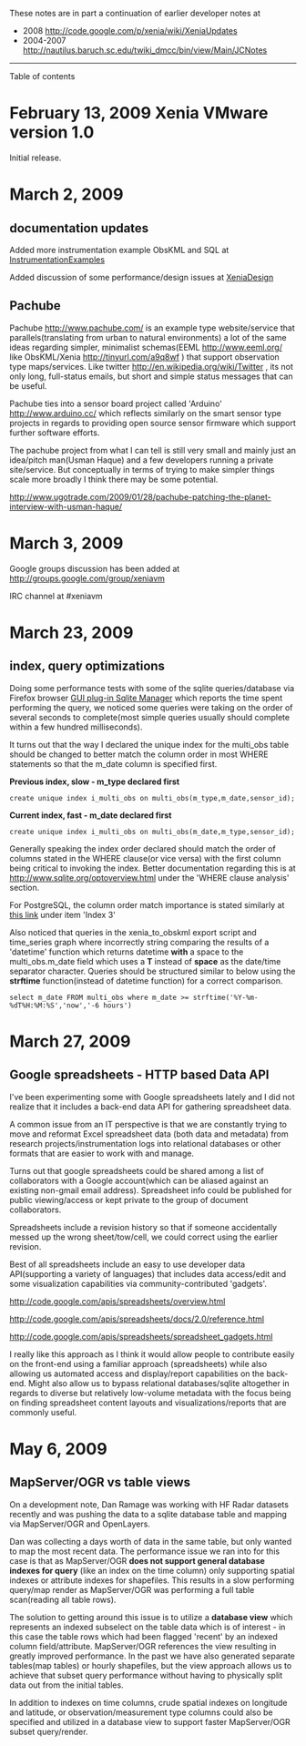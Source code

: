 These notes are in part a continuation of earlier developer notes at
  * 2008 http://code.google.com/p/xenia/wiki/XeniaUpdates
  * 2004-2007 http://nautilus.baruch.sc.edu/twiki_dmcc/bin/view/Main/JCNotes

---

Table of contents


# February 13, 2009 Xenia VMware version 1.0 #

Initial release.

# March 2, 2009 #

## documentation updates ##

Added more instrumentation example ObsKML and SQL at [InstrumentationExamples](InstrumentationExamples.md)

Added discussion of some performance/design issues at [XeniaDesign](XeniaDesign.md)

## Pachube ##
Pachube http://www.pachube.com/ is an example type website/service that parallels(translating from urban to natural environments) a lot of the same ideas regarding simpler, minimalist schemas(EEML http://www.eeml.org/ like ObsKML/Xenia http://tinyurl.com/a9q8wf ) that support observation type maps/services.  Like twitter http://en.wikipedia.org/wiki/Twitter , its not only long, full-status emails, but short and simple status messages that can be useful.

Pachube ties into a sensor board project called 'Arduino' http://www.arduino.cc/ which reflects similarly on the smart sensor type projects in regards to providing open source sensor firmware which support further software efforts.

The pachube project from what I can tell is still very small and mainly just an idea/pitch man(Usman Haque) and a few developers running a private site/service.  But conceptually in terms of trying to make simpler things scale more broadly I think there may be some potential.

http://www.ugotrade.com/2009/01/28/pachube-patching-the-planet-interview-with-usman-haque/

# March 3, 2009 #

Google groups discussion has been added at http://groups.google.com/group/xeniavm

IRC channel at #xeniavm

# March 23, 2009 #

## index, query optimizations ##

Doing some performance tests with some of the sqlite queries/database via Firefox browser [GUI plug-in Sqlite Manager](https://addons.mozilla.org/en-US/firefox/addon/5817) which reports the time spent performing the query, we noticed some queries were taking on the order of several seconds to complete(most simple queries usually should complete within a few hundred milliseconds).

It turns out that the way I declared the unique index for the multi\_obs table should be changed to better match the column order in most WHERE statements so that the m\_date column is specified first.

**Previous index, slow - m\_type declared first**
```
create unique index i_multi_obs on multi_obs(m_type,m_date,sensor_id);
```

**Current index, fast - m\_date declared first**
```
create unique index i_multi_obs on multi_obs(m_date,m_type,sensor_id);
```

Generally speaking the index order declared should match the order of columns stated in the WHERE clause(or vice versa) with the first column being critical to invoking the index.  Better documentation regarding this is at http://www.sqlite.org/optoverview.html under the 'WHERE clause analysis' section.

For PostgreSQL, the column order match importance is stated similarly at [this link](http://archives.postgresql.org/pgsql-sql/2002-04/msg00318.php) under item 'Index 3'

Also noticed that queries in the xenia\_to\_obskml export script and time\_series graph where incorrectly string comparing the results of a 'datetime' function which returns datetime **with** a space to the multi\_obs.m\_date field which uses a **T** instead of **space** as the date/time separator character.  Queries should be structured similar to below using the **strftime** function(instead of datetime function) for a correct comparison.
```
select m_date FROM multi_obs where m_date >= strftime('%Y-%m-%dT%H:%M:%S','now','-6 hours')
```

# March 27, 2009 #

## Google spreadsheets - HTTP based Data API ##

I've been experimenting some with Google spreadsheets lately and I did not realize that it includes a back-end data API for gathering spreadsheet data.

A common issue from an IT perspective is that we are constantly trying to move and reformat Excel spreadsheet data (both data and metadata) from research projects/instrumentation logs into relational databases or other formats that are easier to work with and manage.

Turns out that google spreadsheets could be shared among a list of collaborators with a Google account(which can be aliased against an existing non-gmail email address).  Spreadsheet info could be published for public viewing/access or kept private to the group of document collaborators.

Spreadsheets include a revision history so that if someone accidentally messed up the wrong sheet/tow/cell, we could correct using the earlier revision.

Best of all spreadsheets include an easy to use developer data API(supporting a variety of languages) that includes data access/edit and some visualization capabilities via community-contributed 'gadgets'.

http://code.google.com/apis/spreadsheets/overview.html

http://code.google.com/apis/spreadsheets/docs/2.0/reference.html

http://code.google.com/apis/spreadsheets/spreadsheet_gadgets.html


I really like this approach as I think it would allow people to contribute easily on the front-end using a familiar approach (spreadsheets) while also allowing us automated access and display/report capabilities on the back-end.  Might also allow us to bypass relational databases/sqlite altogether in regards to diverse but relatively low-volume metadata with the focus being on finding spreadsheet content layouts and visualizations/reports that are commonly useful.

# May 6, 2009 #

## MapServer/OGR vs table views ##

On a development note, Dan Ramage was working with HF Radar datasets recently and was pushing the data to a sqlite database table and mapping via MapServer/OGR and OpenLayers.

Dan was collecting a days worth of data in the same table, but only wanted to map the most recent data.  The performance issue we ran into for this case is that as MapServer/OGR **does not support general database indexes for query** (like an index on the time column) only supporting spatial indexes or attribute indexes for shapefiles.  This results in a slow performing query/map render as MapServer/OGR was performing a full table scan(reading all table rows).

The solution to getting around this issue is to utilize a **database view** which represents an indexed subselect on the table data which is of interest - in this case the table rows which had been flagged 'recent' by an indexed column field/attribute.  MapServer/OGR references the view resulting in greatly improved performance.  In the past we have also generated separate tables(map tables) or hourly shapefiles, but the view approach allows us to achieve that subset query performance without having to physically split data out from the initial tables.

In addition to indexes on time columns, crude spatial indexes on longitude and latitude, or observation/measurement type columns could also be specified and utilized in a database view to support faster MapServer/OGR subset query/render.